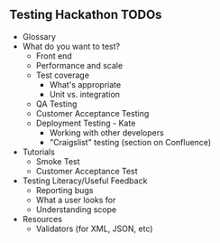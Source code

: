 ## Testing Hackathon TODOs

* Glossary
* What do you want to test?
  * Front end
  * Performance and scale
  * Test coverage
    * What's appropriate
    * Unit vs. integration
  * QA Testing
  * Customer Acceptance Testing
  * Deployment Testing - Kate
    * Working with other developers
    * "Craigslist" testing (section on Confluence)
* Tutorials
  * Smoke Test
  * Customer Acceptance Test
* Testing Literacy/Useful Feedback
  * Reporting bugs
  * What a user looks for
  * Understanding scope
* Resources
  * Validators (for XML, JSON, etc)
